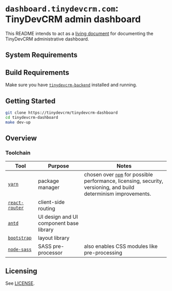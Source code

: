 # `dashboard.tinydevcrm.com`: TinyDevCRM admin dashboard

This README intends to act as a [living
document](https://en.wikipedia.org/wiki/Living_document) for documenting the
TinyDevCRM administrative dashboard.

## System Requirements

## Build Requirements

Make sure you have
[`tinydevcrm-backend`](https://github.com/tinydevcrm/tinydevcrm-backend)
installed and running.

## Getting Started

```bash
git clone https://tinydevcrm/tinydevcrm-dashboard
cd tinydevcrm-dashboard
make dev-up
```

## Overview

### Toolchain

Tool | Purpose | Notes
--- | --- | ---
[`yarn`](https://github.com/yarnpkg/yarn) | package manager | chosen over [`npm`](https://www.npmjs.com/) for possible performance, licensing, security, versioning, and build determinism improvements.
[`react-router`](https://github.com/ReactTraining/react-router) | client-side routing |
[`antd`](https://github.com/ant-design/ant-design) | UI design and UI component base library |
[`bootstrap`](https://github.com/twbs/bootstrap) | layout library |
[`node-sass`](https://github.com/sass/node-sass) | SASS pre-processor | also enables CSS modules like pre-processing

## Licensing

See [LICENSE](LICENSE).
